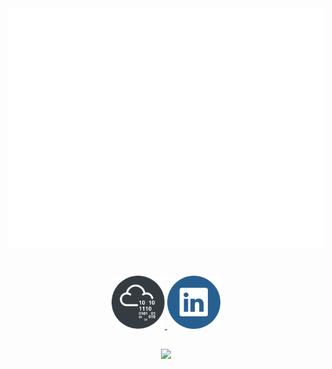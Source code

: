 <div align="center">
  <!--Metrics-->
  <!-- If you're using "main" as default branch -->
  <img
    src="https://github.com/Thassanai546/Thassanai546/blob/main/github-metrics.svg"
  />
</div>

#

<div align="center">
  <a href="https://tryhackme.com/p/Thasz">
    <img
      src="https://github.com/Thassanai546/Thassanai546/blob/main/Assets/thm2.png"
      width="85"
    />
  </a>
  <a href="https://www.linkedin.com/in/thassanai-mcc/">
    <img
      src="https://github.com/Thassanai546/Thassanai546/blob/main/Assets/91004.png"
      width="85"
    />
  </a>
</div>

##

<a href="https://gist.github.com/Thassanai546">
  <div align="center">
    <img
      src="https://user-images.githubusercontent.com/72495327/219989317-b67c887a-33a1-42ae-9844-69318f3ad390.png"
      width="300px"
    />
  </div>
</a>
